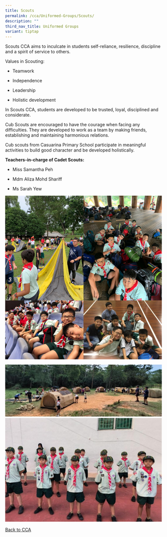 ```yaml
---
title: Scouts
permalink: /cca/Uniformed-Groups/Scouts/
description: ""
third_nav_title: Uniformed Groups
variant: tiptap
---
```

<p>Scouts CCA aims to inculcate in students self-reliance, resilience, discipline and a spirit of service to others.</p><p>Values in Scouting:</p><ul data-tight="true" class="tight"><li><p>Teamwork</p></li><li><p>Independence</p></li><li><p>Leadership</p></li><li><p>Holistic development</p></li></ul><p>In Scouts CCA, students are developed to be trusted, loyal, disciplined and considerate. </p><p>Cub Scouts are encouraged to have the courage when facing any difficulties. They are developed to work as a team by making friends, establishing and maintaining harmonious relations. </p><p>Cub scouts from Casuarina Primary School participate in meaningful activities to build good character and be developed holistically. </p><p><strong>Teachers-in-charge of Cadet Scouts:</strong></p><ul data-tight="true" class="tight"><li><p>Miss Samantha Peh </p></li><li><p>Mdm Aliza Mohd Shariff </p></li><li><p>Ms Sarah Yew</p></li></ul><div class="isomer-image-wrapper"><img style="width:50%;float:left" height="auto" width="100%" src="/images/CSLC%20Camp%202.jpeg"></div><div class="isomer-image-wrapper"><img style="width:50%;float:left" height="auto" width="100%" src="/images/CSLC%20Camp.jpeg"></div><div class="isomer-image-wrapper"><img style="width:50%;float:left" height="auto" width="100%" src="/images/Cub%20Scouts%20Mind%20Quiz.jpeg"></div><div class="isomer-image-wrapper"><img style="width:50%" height="auto" width="100%" src="/images/Gangshow.jpeg"></div><p></p><div class="isomer-image-wrapper"><img style="width: 100%" height="auto" width="100%" alt="" src="/images/CCA/scouts_1.jpg"></div><p><a href="/caps-experience/Social-Moral-Emotional/Co-Curricular-Activities-CCA/" rel="noopener noreferrer nofollow" target="_blank">Back to CCA</a></p>